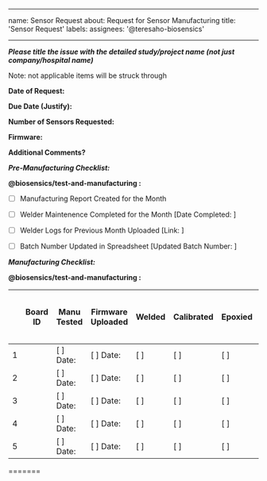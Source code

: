 
---
name: Sensor Request
about: Request for Sensor Manufacturing
title: 'Sensor Request'
labels: 
assignees: '@teresaho-biosensics'

---
***Please title the issue with the detailed study/project name (not just company/hospital name)***

Note: not applicable items will be struck through

**Date of Request:**

**Due Date (Justify):**

**Number of Sensors Requested:**

**Firmware:**

**Additional Comments?**


***Pre-Manufacturing Checklist:***

**@biosensics/test-and-manufacturing :**
- [ ] Manufacturing Report Created for the Month
- [ ] Welder Maintenence Completed for the Month [Date Completed: ]
- [ ] Welder Logs for Previous Month Uploaded [Link: ]
- [ ] Batch Number Updated in Spreadsheet [Updated Batch Number: ]


***Manufacturing Checklist:***

**@biosensics/test-and-manufacturing :**

|   	| Board ID 	| Manu Tested         	| Firmware Uploaded 	| Welded 	| Calibrated 	| Epoxied 	| Verified and Ready for Shipment 	|
|---	|----------	|-------------	        |-------------------	|--------	|------------	|---------	|---------------------------------	|
| 1 	|          	| [ ] Date:            	| [ ] Date:          	| [ ]    	| [ ]        	| [ ]      	| [ ]                              	|
| 2 	|          	| [ ] Date:            	| [ ] Date:          	| [ ]    	| [ ]        	| [ ]      	| [ ]                             	|
| 3 	|          	| [ ] Date:            	| [ ] Date:          	| [ ]   	| [ ]        	| [ ]      	| [ ]                              	|
| 4 	|          	| [ ] Date:            	| [ ] Date:          	| [ ]    	| [ ]        	| [ ]      	| [ ]                              	|
| 5 	|          	| [ ] Date:            	| [ ] Date:  	      	| [ ]   	| [ ]        	| [ ]      	| [ ]                              	|


=======
